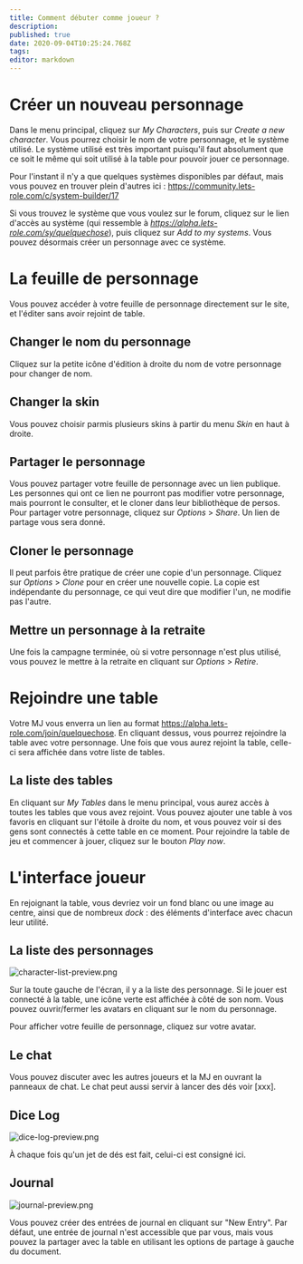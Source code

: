 ```yaml
---
title: Comment débuter comme joueur ?
description: 
published: true
date: 2020-09-04T10:25:24.768Z
tags: 
editor: markdown
---
```


# Créer un nouveau personnage

Dans le menu principal, cliquez sur *My Characters*, puis sur *Create a new character*. Vous pourrez choisir le nom de votre personnage, et le système utilisé. Le système utilisé est très important puisqu'il faut absolument que ce soit le même qui soit utilisé à la table pour pouvoir jouer ce personnage.

Pour l'instant il n'y a que quelques systèmes disponibles par défaut, mais vous pouvez en trouver plein d'autres ici : https://community.lets-role.com/c/system-builder/17

Si vous trouvez le système que vous voulez sur le forum, cliquez sur le lien d'accès au système (qui ressemble à *https://alpha.lets-role.com/sy/quelquechose*), puis cliquez sur *Add to my systems*. Vous pouvez désormais créer un personnage avec ce système.

# La feuille de personnage
Vous pouvez accéder à votre feuille de personnage directement sur le site, et l'éditer sans avoir rejoint de table.

## Changer le nom du personnage
Cliquez sur la petite icône d'édition à droite du nom de votre personnage pour changer de nom.

## Changer la skin
Vous pouvez choisir parmis plusieurs skins à partir du menu *Skin* en haut à droite.

## Partager le personnage
Vous pouvez partager votre feuille de personnage avec un lien publique. Les personnes qui ont ce lien ne pourront pas modifier votre personnage, mais pourront le consulter, et le cloner dans leur bibliothèque de persos. Pour partager votre personnage, cliquez sur *Options* > *Share*. Un lien de partage vous sera donné.

## Cloner le personnage
Il peut parfois être pratique de créer une copie d'un personnage. Cliquez sur *Options* > *Clone* pour en créer une nouvelle copie. La copie est indépendante du personnage, ce qui veut dire que modifier l'un, ne modifie pas l'autre.

## Mettre un personnage à la retraite
Une fois la campagne terminée, où si votre personnage n'est plus utilisé, vous pouvez le mettre à la retraite en cliquant sur *Options* > *Retire*.

# Rejoindre une table
Votre MJ vous enverra un lien au format https://alpha.lets-role.com/join/quelquechose. En cliquant dessus, vous pourrez rejoindre la table avec votre personnage. Une fois que vous aurez rejoint la table, celle-ci sera affichée dans votre liste de tables.

## La liste des tables
En cliquant sur *My Tables* dans le menu principal, vous aurez accès à toutes les tables que vous avez rejoint. Vous pouvez ajouter une table à vos favoris en cliquant sur l'étoile à droite du nom, et vous pouvez voir si des gens sont connectés à cette table en ce moment. Pour rejoindre la table de jeu et commencer à jouer, cliquez sur le bouton *Play now*.

# L'interface joueur
En rejoignant la table, vous devriez voir un fond blanc ou une image au centre, ainsi que de nombreux *dock* : des éléments d'interface avec chacun leur utilité.

## La liste des personnages
![character-list-preview.png](/medias/french/character-list-preview.png)

Sur la toute gauche de l'écran, il y a la liste des personnage. Si le jouer est connecté à la table, une icône verte est affichée à côté de son nom. Vous pouvez ouvrir/fermer les avatars en cliquant sur le nom du personnage.

Pour afficher votre feuille de personnage, cliquez sur votre avatar.

## Le chat
Vous pouvez discuter avec les autres joueurs et la MJ en ouvrant la panneaux de chat. Le chat peut aussi servir à lancer des dés voir [xxx].

## Dice Log

![dice-log-preview.png](/medias/french/dice-log-preview.png)

À chaque fois qu'un jet de dés est fait, celui-ci est consigné ici.

## Journal
![journal-preview.png](/medias/french/journal-preview.png)

Vous pouvez créer des entrées de journal en cliquant sur "New Entry". Par défaut, une entrée de journal n'est accessible que par vous, mais vous pouvez la partager avec la table en utilisant les options de partage à gauche du document.

